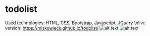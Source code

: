 # todolist
Used technologies: HTML, CSS, Bootstrap, Javascript, JQuery
\nlive version: https://miskowieck.github.io/todolist/
![alt text](https://pics.tinypic.pl/i/00983/z92ca5tdeclo.png)
![alt text](https://pics.tinypic.pl/i/00983/j330duwtl22z.png)
